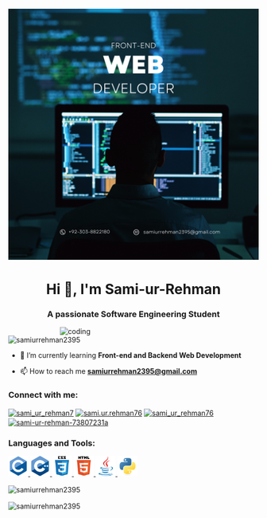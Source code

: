 ![logo](https://github.com/SamiUrRehman2395/SamiUrRehman2395/blob/main/Web%20Development%20Promotion%20Instagram%20Post.png)

<h1 align="center">Hi 👋, I'm Sami-ur-Rehman</h1>
<h3 align="center">A passionate Software Engineering Student</h3>

<img align="right" alt="coding" width="400" src="https://encrypted-tbn0.gstatic.com/images?q=tbn:ANd9GcRXE9gqS0uUrd7GTDicD2nV_VZt63LibxIX8Q&s">

<p align="left"> <img src="https://komarev.com/ghpvc/?username=samiurrehman2395&label=Profile%20views&color=0e75b6&style=flat" alt="samiurrehman2395" /> </p>

- 🌱 I’m currently learning **Front-end and Backend Web Development**

- 📫 How to reach me **samiurrehman2395@gmail.com**

<h3 align="left">Connect with me:</h3>
<p align="left">
<a href="https://twitter.com/sami_ur_rehman7" target="blank"><img align="center" src="https://raw.githubusercontent.com/rahuldkjain/github-profile-readme-generator/master/src/images/icons/Social/twitter.svg" alt="sami_ur_rehman7" height="30" width="40" /></a>
<a href="https://fb.com/sami.ur.rehman76" target="blank"><img align="center" src="https://raw.githubusercontent.com/rahuldkjain/github-profile-readme-generator/master/src/images/icons/Social/facebook.svg" alt="sami.ur.rehman76" height="30" width="40" /></a>
<a href="https://instagram.com/sami_ur_rehman76" target="blank"><img align="center" src="https://raw.githubusercontent.com/rahuldkjain/github-profile-readme-generator/master/src/images/icons/Social/instagram.svg" alt="sami_ur_rehman76" height="30" width="40" /></a>
<a href="https://linkedin.com/in/sami-ur-rehman-73807231a" target="blank"><img align="center" src="https://raw.githubusercontent.com/rahuldkjain/github-profile-readme-generator/master/src/images/icons/Social/linked-in-alt.svg" alt="sami-ur-rehman-73807231a" height="30" width="40" /></a>
</p>

<h3 align="left">Languages and Tools:</h3>
<p align="left"> <a href="https://www.cprogramming.com/" target="_blank" rel="noreferrer"> <img src="https://raw.githubusercontent.com/devicons/devicon/master/icons/c/c-original.svg" alt="c" width="40" height="40"/> </a> <a href="https://www.w3schools.com/cpp/" target="_blank" rel="noreferrer"> <img src="https://raw.githubusercontent.com/devicons/devicon/master/icons/cplusplus/cplusplus-original.svg" alt="cplusplus" width="40" height="40"/> </a> <a href="https://www.w3schools.com/css/" target="_blank" rel="noreferrer"> <img src="https://raw.githubusercontent.com/devicons/devicon/master/icons/css3/css3-original-wordmark.svg" alt="css3" width="40" height="40"/> </a> <a href="https://www.w3.org/html/" target="_blank" rel="noreferrer"> <img src="https://raw.githubusercontent.com/devicons/devicon/master/icons/html5/html5-original-wordmark.svg" alt="html5" width="40" height="40"/> </a> <a href="https://www.java.com" target="_blank" rel="noreferrer"> <img src="https://raw.githubusercontent.com/devicons/devicon/master/icons/java/java-original.svg" alt="java" width="40" height="40"/> </a> <a href="https://www.python.org" target="_blank" rel="noreferrer"> <img src="https://raw.githubusercontent.com/devicons/devicon/master/icons/python/python-original.svg" alt="python" width="40" height="40"/> </a> </p>

<p><img align="center" src="https://github-readme-stats.vercel.app/api/top-langs?username=samiurrehman2395&show_icons=true&locale=en&layout=compact" alt="samiurrehman2395" /></p>

<p><img align="center" src="https://github-readme-streak-stats.herokuapp.com/?user=samiurrehman2395&" alt="samiurrehman2395" /></p>
